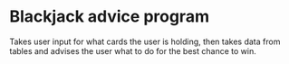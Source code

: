 # Blackjack advice program

Takes user input for what cards the user is holding,
then takes data from tables and advises the user what to do for the best chance to win.
